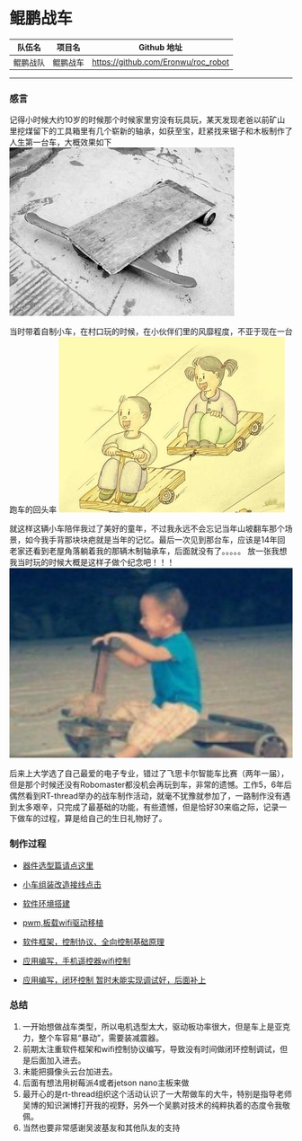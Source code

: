 # 鲲鹏战车 


队伍名 | 项目名 | Github 地址 |
-------|--------|-------------|
鲲鹏战队 | 鲲鹏战车 | https://github.com/Eronwu/roc_robot |

----------
### 感言
记得小时候大约10岁的时候那个时候家里穷没有玩具玩，某天发现老爸以前矿山里挖煤留下的工具箱里有几个崭新的轴承，如获至宝，赶紧找来锯子和木板制作了人生第一台车，大概效果如下
![image](application/roc_car/docs/pic/old_car2.jpg)

当时带着自制小车，在村口玩的时候，在小伙伴们里的风靡程度，不亚于现在一台跑车的回头率
![image](application/roc_car/docs/pic/old_car1.jpg) 

就这样这辆小车陪伴我过了美好的童年，不过我永远不会忘记当年山坡翻车那个场景，如今我手背那块块疤就是当年的记忆。最后一次见到那台车，应该是14年回老家还看到老屋角落躺着我的那辆木制轴承车，后面就没有了。。。。。
放一张我想我当时玩的时候大概是这样子做个纪念吧！！！
![image](application/roc_car/docs/pic/old_car.png) 

后来上大学选了自己最爱的电子专业，错过了飞思卡尔智能车比赛（两年一届），但是那个时候还没有Robomaster都没机会再玩到车，非常的遗憾。工作5，6年后偶然看到RT-thread举办的战车制作活动，就毫不犹豫就参加了，一路制作没有遇到太多艰辛，只完成了最基础的功能，有些遗憾，但是恰好30来临之际，记录一下做车的过程，算是给自己的生日礼物好了。

### 制作过程

- [器件选型篇请点这里](application/roc_car/docs/material_part.md)

- [小车组装改造接线点击](application/roc_car/docs/assemble_part.md)

- [软件环境搭建](application/roc_car/docs/env_part.md)

- [pwm,板载wifi驱动移植](application/roc_car/docs/wifi_driver_part.md)

- [软件框架，控制协议、全向控制基础原理](application/roc_car/docs/app_code_part.md)

- [应用编写，手机遥控器wifi控制](application/roc_car/docs/mobile_wifi_code_part.md)

- [应用编写，闭环控制 暂时未能实现调试好，后面补上 ]()


### 总结
1. 一开始想做战车类型，所以电机选型太大，驱动板功率很大，但是车上是亚克力，整个车容易“暴动”，需要装减震器。
2. 前期太注重软件框架和wifi控制协议编写，导致没有时间做闭环控制调试，但是后面加入进去。
3. 未能把摄像头云台加进去。
4. 后面有想法用树莓派4或者jetson nano主板来做
5. 最开心的是rt-thread组织这个活动认识了一大帮做车的大牛，特别是指导老师吴博的知识渊博打开我的视野，另外一个吴鹏对技术的纯粹执着的态度令我敬佩。
6. 当然也要非常感谢吴波基友和其他队友的支持
